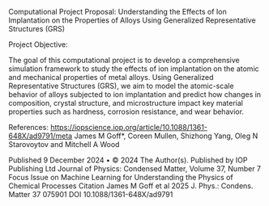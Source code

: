 Computational Project Proposal: Understanding the Effects of Ion Implantation on the Properties of Alloys Using Generalized Representative Structures (GRS)

Project Objective:

The goal of this computational project is to develop a comprehensive simulation framework to study the effects of ion implantation on the atomic and mechanical properties of metal alloys. Using Generalized Representative Structures (GRS), we aim to model the atomic-scale behavior of alloys subjected to ion implantation and predict how changes in composition, crystal structure, and microstructure impact key material properties such as hardness, corrosion resistance, and wear behavior.

References: https://iopscience.iop.org/article/10.1088/1361-648X/ad9791/meta
 James M Goff*, Coreen Mullen, Shizhong Yang, Oleg N Starovoytov and Mitchell A Wood

Published 9 December 2024 • © 2024 The Author(s). Published by IOP Publishing Ltd
Journal of Physics: Condensed Matter, Volume 37, Number 7
Focus Issue on Machine Learning for Understanding the Physics of Chemical Processes
Citation James M Goff et al 2025 J. Phys.: Condens. Matter 37 075901 DOI 10.1088/1361-648X/ad9791 

